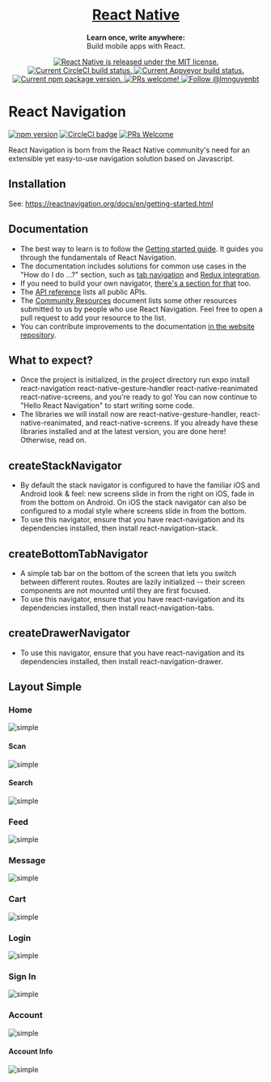 <h1 align="center">
  <a href="https://facebook.github.io/react-native/">
    React Native
  </a>
</h1>

<p align="center">
  <strong>Learn once, write anywhere:</strong><br>
  Build mobile apps with React.
</p>

<p align="center">
  <a href="https://github.com/facebook/react-native/blob/master/LICENSE">
    <img src="https://img.shields.io/badge/license-MIT-blue.svg" alt="React Native is released under the MIT license." />
  </a>
  <a href="https://circleci.com/gh/facebook/react-native">
    <img src="https://circleci.com/gh/facebook/react-native.svg?style=shield" alt="Current CircleCI build status." />
  </a>
  <a href="https://ci.appveyor.com/project/facebook/react-native/branch/master">
    <img src="https://ci.appveyor.com/api/projects/status/g8d58ipi3auqdtrk/branch/master?svg=true" alt="Current Appveyor build status." />
  </a>
  <a href="https://www.npmjs.org/package/react-native">
    <img src="https://badge.fury.io/js/react-native.svg" alt="Current npm package version." />
  </a>
  <a href="https://facebook.github.io/react-native/docs/contributing">
    <img src="https://img.shields.io/badge/PRs-welcome-brightgreen.svg" alt="PRs welcome!" />
  </a>
  <a href="https://twitter.com/intent/follow?screen_name=reactnative">
    <img src="https://img.shields.io/twitter/follow/reactnative.svg?label=Follow%20@lmnguyenbt" alt="Follow @lmnguyenbt" />
  </a>
</p>

# React Navigation

[![npm version](https://badge.fury.io/js/react-navigation.svg)](https://badge.fury.io/js/react-navigation) [![CircleCI badge](https://circleci.com/gh/react-navigation/react-navigation/tree/master.svg?style=shield)](https://circleci.com/gh/react-navigation/react-navigation/tree/master) [![PRs Welcome](https://img.shields.io/badge/PRs-welcome-brightgreen.svg)](https://reactnavigation.org/docs/contributing.html)

React Navigation is born from the React Native community's need for an extensible yet easy-to-use navigation solution based on Javascript.

## Installation

See: https://reactnavigation.org/docs/en/getting-started.html

## Documentation

* The best way to learn is to follow the [Getting started guide](https://reactnavigation.org/docs/getting-started.html). It guides you through the fundamentals of React Navigation.
* The documentation includes solutions for common use cases in the "How do I do ...?" section, such as [tab navigation](https://reactnavigation.org/docs/tab-based-navigation.html) and [Redux integration](https://reactnavigation.org/docs/redux-integration.html).
* If you need to build your own navigator, [there's a section for that](https://reactnavigation.org/docs/custom-navigator-overview.html) too.
* The [API reference](https://reactnavigation.org/docs/api-reference.html) lists all public APIs.
* The [Community Resources](https://github.com/react-navigation/react-navigation/blob/master/COMMUNITY_RESOURCES.md) document lists some other resources submitted to us by people who use React Navigation. Feel free to open a pull request to add your resource to the list.
* You can contribute improvements to the documentation [in the website repository](https://github.com/react-navigation/react-navigation.github.io).

## What to expect?
* Once the project is initialized, in the project directory run expo install react-navigation react-native-gesture-handler react-native-reanimated react-native-screens, and you're ready to go! You can now continue to "Hello React Navigation" to start writing some code.
* The libraries we will install now are react-native-gesture-handler, react-native-reanimated, and react-native-screens. If you already have these libraries installed and at the latest version, you are done here! Otherwise, read on.

## createStackNavigator
* By default the stack navigator is configured to have the familiar iOS and Android look & feel: new screens slide in from the right on iOS, fade in from the bottom on Android. On iOS the stack navigator can also be configured to a modal style where screens slide in from the bottom.
* To use this navigator, ensure that you have react-navigation and its dependencies installed, then install react-navigation-stack.

## createBottomTabNavigator
* A simple tab bar on the bottom of the screen that lets you switch between different routes. Routes are lazily initialized -- their screen components are not mounted until they are first focused.
* To use this navigator, ensure that you have react-navigation and its dependencies installed, then install react-navigation-tabs.

## createDrawerNavigator
* To use this navigator, ensure that you have react-navigation and its dependencies installed, then install react-navigation-drawer.

## Layout Simple

### Home
![simple](https://raw.github.com/lmnguyenbt/react-native-navigation-v4/master/simple/home.PNG)
#### Scan
![simple](https://raw.github.com/lmnguyenbt/react-native-navigation-v4/master/simple/scan.PNG)
#### Search
![simple](https://raw.github.com/lmnguyenbt/react-native-navigation-v4/master/simple/search.PNG)

### Feed
![simple](https://raw.github.com/lmnguyenbt/react-native-navigation-v4/master/simple/feed.PNG)

### Message
![simple](https://raw.github.com/lmnguyenbt/react-native-navigation-v4/master/simple/message.PNG)

### Cart
![simple](https://raw.github.com/lmnguyenbt/react-native-navigation-v4/master/simple/cart.PNG)

### Login
![simple](https://raw.github.com/lmnguyenbt/react-native-navigation-v4/master/simple/login.PNG)

### Sign In
![simple](https://raw.github.com/lmnguyenbt/react-native-navigation-v4/master/simple/sign-in.PNG)

### Account
![simple](https://raw.github.com/lmnguyenbt/react-native-navigation-v4/master/simple/account.PNG)
#### Account Info
![simple](https://raw.github.com/lmnguyenbt/react-native-navigation-v4/master/simple/account-info.PNG)
